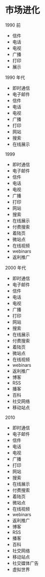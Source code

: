 # 市场进化

1990 前

- 信件
- 电话
- 电视
- 广播
- 打印
- 展示

1990 年代

- 即时通信
- 电子邮件
- 信件
- 电话
- 电视
- 广播
- 打印
- 网站
- 搜索
- 在线展示

1999

- 即时通信
- 电子邮件
- 信件
- 电话
- 电视
- 广播
- 打印
- 网站
- 搜索
- 在线展示
- 付费搜索
- 着陆页
- 微站点
- 在线视频
- webinars
- 返利推广

2000 年代
- 即时通信
- 电子邮件
- 信件
- 电话
- 电视
- 广播
- 打印
- 网站
- 搜索
- 在线展示
- 付费搜索
- 着陆页
- 微站点
- 在线视频
- webinars
- 返利推广
- 博客
- RSS
- 播客
- 百科
- 社交网络
- 移动站点

2010

- 即时通信
- 电子邮件
- 信件
- 电话
- 电视
- 广播
- 打印
- 网站
- 搜索
- 在线展示
- 付费搜索
- 着陆页
- 微站点
- 在线视频
- webinars
- 返利推广
- 博客
- RSS
- 播客
- 百科
- 社交网络
- 移动站点
- 社交媒体广告
- 虚拟世界